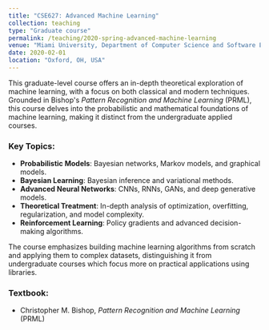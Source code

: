 ```yaml
---
title: "CSE627: Advanced Machine Learning"
collection: teaching
type: "Graduate course"
permalink: /teaching/2020-spring-advanced-machine-learning
venue: "Miami University, Department of Computer Science and Software Engineering"
date: 2020-02-01
location: "Oxford, OH, USA"
---
```


This graduate-level course offers an in-depth theoretical exploration of machine learning, with a focus on both classical and modern techniques. Grounded in Bishop's *Pattern Recognition and Machine Learning* (PRML), this course delves into the probabilistic and mathematical foundations of machine learning, making it distinct from the undergraduate applied courses.

### Key Topics:
- **Probabilistic Models**: Bayesian networks, Markov models, and graphical models.
- **Bayesian Learning**: Bayesian inference and variational methods.
- **Advanced Neural Networks**: CNNs, RNNs, GANs, and deep generative models.
- **Theoretical Treatment**: In-depth analysis of optimization, overfitting, regularization, and model complexity.
- **Reinforcement Learning**: Policy gradients and advanced decision-making algorithms.

The course emphasizes building machine learning algorithms from scratch and applying them to complex datasets, distinguishing it from undergraduate courses which focus more on practical applications using libraries.

### Textbook:
- Christopher M. Bishop, *Pattern Recognition and Machine Learning* (PRML)
